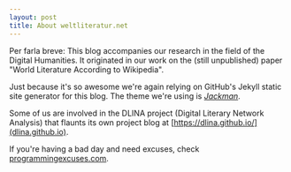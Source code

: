 ```yaml
---
layout: post
title: About weltliteratur.net
---
```


Per farla breve: This blog accompanies our research in the field of the Digital Humanities. It originated in our work on the (still unpublished) paper "World Literature According to Wikipedia".

Just because it's so awesome we're again relying on GitHub's Jekyll static site generator for this blog. The theme we're using is *[Jackman](http://jekyllthemes.io/theme/7499630/Jackman-A-minimal-personal-blog-for-Jekyll)*.

Some of us are involved in the DLINA project (Digital Literary Network Analysis) that flaunts its own project blog at [https://dlina.github.io/](dlina.github.io).

If you're having a bad day and need excuses, check [programmingexcuses.com](http://www.programmingexcuses.com/).


